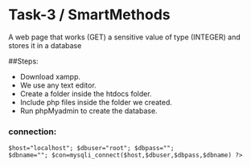 # Task-3 / SmartMethods
A web page that works (GET) a sensitive value of type (INTEGER) and stores it in a database

##Steps:
- Download xampp.
- We use any text editor.
- Create a folder inside the htdocs folder.
- Include php files inside the folder we created.
- Run phpMyadmin to create the database.

### connection:

```
$host="localhost"; $dbuser="root"; $dbpass=""; 
$dbname=""; $con=mysqli_connect($host,$dbuser,$dbpass,$dbname) ?>
```
